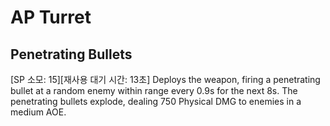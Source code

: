 # AP Turret

## Penetrating Bullets

[SP 소모: 15][재사용 대기 시간: 13초] Deploys the weapon, firing a penetrating bullet at a random enemy within range every 0.9s for the next 8s. The penetrating bullets explode, dealing 750 Physical DMG to enemies in a medium AOE.
